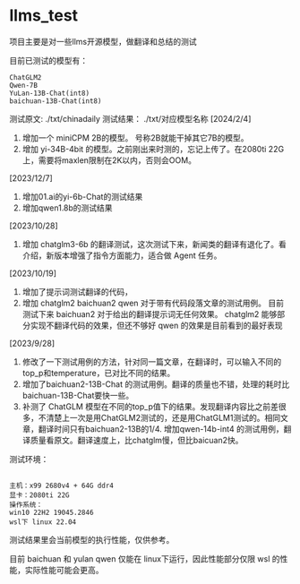 # llms_test

项目主要是对一些llms开源模型，做翻译和总结的测试

目前已测试的模型有：

```
ChatGLM2
Qwen-7B
YuLan-13B-Chat(int8)
baichuan-13B-Chat(int8)
```

测试原文:   ./txt/chinadaily
测试结果：  ./txt/对应模型名称
[2024/2/4]
1. 增加一个 miniCPM 2B的模型。 号称2B就能干掉其它7B的模型。
2. 增加 yi-34B-4bit 的模型。之前刚出来时测的，忘记上传了。在2080ti 22G上，需要将maxlen限制在2K以内，否则会OOM。

[2023/12/7]
1. 增加01.ai的yi-6b-Chat的测试结果
2. 增加qwen1.8b的测试结果

[2023/10/28]
1. 增加 chatglm3-6b 的翻译测试，这次测试下来，新闻类的翻译有退化了。看介绍，新版本增强了指令方面能力，适合做 Agent 任务。

[2023/10/19]
1. 增加了提示词测试翻译的代码，
2. 增加 chatglm2 baichuan2 qwen 对于带有代码段落文章的测试用例。
    目前测试下来
    baichuan2 对于给出的翻译提示词无任何效果。
    chatglm2 能够部分实现不翻译代码的效果，但还不够好
    qwen 的效果是目前看到的最好表现

[2023/9/28]
1. 修改了一下测试用例的方法，针对同一篇文章，在翻译时，可以输入不同的top_p和temperature，已对比不同的结果。
2. 增加了baichuan2-13B-Chat 的测试用例。翻译的质量也不错，处理的耗时比baichuan-13B-Chat要快一些。
3. 补测了 ChatGLM 模型在不同的top_p值下的结果。发现翻译内容比之前差很多，不清楚上一次是用ChatGLM2测试的，还是用ChatGLM1测试的。相同文章，翻译时间只有baichuan2-13B的1/4. 增加qwen-14b-int4 的测试用例，翻译质量看原文。翻译速度上，比chatglm慢，但比baicuan2快。


测试环境：

```

主机：x99 2680v4 + 64G ddr4
显卡：2080ti 22G
操作系统：
win10 22H2 19045.2846
wsl下 linux 22.04

```

测试结果里会当前模型的执行性能，仅供参考。

目前 baichuan 和 yulan qwen 仅能在 linux下运行，因此性能部分仅限 wsl 的性能，实际性能可能会更高。

